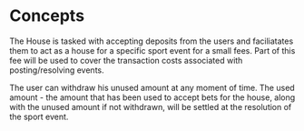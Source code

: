 # **Concepts**

The House is tasked with accepting deposits from the users and faciliatates them to act as a house for a specific sport event for a small fees. Part of this fee will be used to cover the transaction costs associated with posting/resolving events.

The user can withdraw his unused amount at any moment of time. The used amount - the amount that has been used to accept bets for the house, along with the unused amount if not withdrawn, will be settled at the resolution of the sport event.

